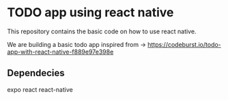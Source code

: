# TODO app using react native

This repository contains the  basic code on how to use react native.

We are building a basic todo app inspired from -> https://codeburst.io/todo-app-with-react-native-f889e97e398e

## Dependecies
expo 
react
react-native 